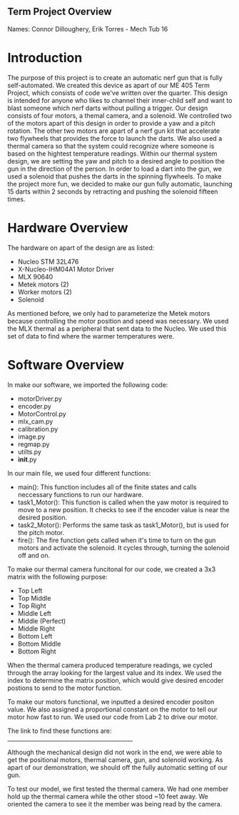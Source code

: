 ## Term Project Overview
Names: Connor Dilloughery, Erik Torres - Mech Tub 16

# Introduction
The purpose of this project is to create an automatic nerf gun that is fully self-automated. We created this device as apart of our ME 405 Term Project, 
which consists of code we've written over the quarter. This design is intended for anyone who likes to channel their inner-child self and want to blast 
someone which nerf darts without pulling a trigger. Our design consists of four motors, a themal camera, and a solenoid. We controlled two of the motors 
apart of this design in order to provide a yaw and a pitch rotation. The other two motors are apart of a nerf gun kit that accelerate two flywheels that 
provides the force to launch the darts. We also used a thermal camera so that the system could recognize where someone is based on the hightest temperature 
readings. Within our thermal system design, we are setting the yaw and pitch to a desired angle to position the gun in the direction of the person. In 
order to load a dart into the gun, we used a solenoid that pushes the darts in the spinning flywheels. To make the project more fun, we decided to make 
our gun fully automatic, launching 15 darts within 2 seconds by retracting and pushing the solenoid fifteen times.

# Hardware Overview
The hardware on apart of the design are as listed:
  - Nucleo STM 32L476
  - X-Nucleo-IHM04A1 Motor Driver
  - MLX 90640 
  - Metek motors (2)
  - Worker motors (2) 
  - Solenoid
 
As mentioned before, we only had to parameterize the Metek motors because controlling the motor position and speed was necessary. We used the MLX thermal
as a peripheral that sent data to the Nucleo. We used this set of data to find where the warmer temperatures were. 

# Software Overview
In make our software, we imported the following code: 
  - motorDriver.py
  - encoder.py
  - MotorControl.py
  - mlx_cam.py 
  - calibration.py
  - image.py
  - regmap.py
  - utilts.py
  - __init__.py
 
 In our main file, we used four different functions:
  - main(): This function includes all of the finite states and calls neccessary functions to run our hardware. 
  - task1_Motor(): This function is called when the yaw motor is required to move to a new position. It checks to see if the encoder value is
    near the desired position.
  - task2_Motor(): Performs the same task as task1_Motor(), but is used for the pitch motor. 
  - fire(): The fire function gets called when it's time to turn on the gun motors and activate the solenoid. It cycles through, turning the solenoid 
    off and on. 
    
 To make our thermal camera funcitonal for our code, we created a 3x3 matrix with the following purpose:
  - Top Left
  - Top Middle
  - Top Right 
  - Middle Left
  - Middle (Perfect)
  - Middle Right
  - Bottom Left
  - Bottom Middle
  - Bottom Right

When the thermal camera produced temperature readings, we cycled through the array looking for the largest value and its index. We used the index to determine the matrix position, which would give desired encoder postions to send to the motor function. 

To make our motors functional, we inputted a desired encoder positon value. We also assigned a proportional constant on the motor to tell our motor how fast to run. We used our code from Lab 2 to drive our motor. 
    
 The link to find these functions are: ____________________________________________
 
 Although the mechanical design did not work in the end, we were able to get the positional motors, thermal camera, gun, and solenoid working. As apart 
 of our demonstration, we should off the fully automatic setting of our gun. 
 
 To test our model, we first tested the thermal camera. We had one member hold up the thermal camera while the other stood ~10 feet away. We oriented 
 the camera to see it the member was being read by the camera. 
 
